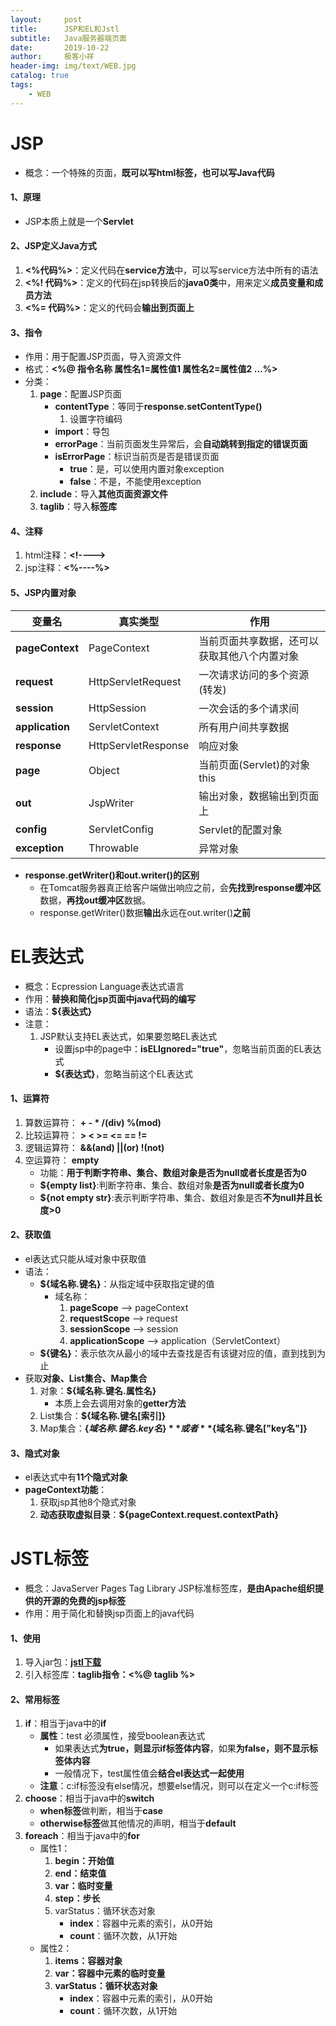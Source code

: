 ```yaml
---
layout:     post                    
title:      JSP和EL和Jstl                    
subtitle:   Java服务器端页面               
date:       2019-10-22               
author:     极客小祥                      
header-img: img/text/WEB.jpg   
catalog: true                        
tags:                                
    - WEB
---
```


# JSP
* 概念：一个特殊的页面，**既可以写html标签，也可以写Java代码**

#### 1、原理
* JSP本质上就是一个**Servlet**

#### 2、JSP定义Java方式
1. **\<%代码%\>**：定义代码在**service方法**中，可以写service方法中所有的语法
2. **\<%! 代码%\>**：定义的代码在jsp转换后的**java0类**中，用来定义**成员变量和成员方法**
3. **\<%= 代码%\>**：定义的代码会**输出到页面上**

#### 3、指令
* 作用：用于配置JSP页面，导入资源文件
* 格式：**\<%@ 指令名称 属性名1=属性值1 属性名2=属性值2 ...%\>**
* 分类：
    1. **page**：配置JSP页面
        * **contentType**：等同于**response.setContentType\(\)**
            1. 设置字符编码
        * **import**：导包
        * **errorPage**：当前页面发生异常后，会**自动跳转到指定的错误页面**
        * **isErrorPage**：标识当前页是否是错误页面
            * **true**：是，可以使用内置对象exception
            * **false**：不是，不能使用exception
    2. **include**：导入**其他页面资源文件**
    3. **taglib**：导入**标签库**

#### 4、注释
1. html注释：**\<\!----\>**
2. jsp注释：**\<%----%\>**

#### 5、JSP内置对象

变量名			|		     真实类型			|			  作用           |
 ---            |             ---               |             ---              |
**pageContext**	|			PageContext			|		当前页面共享数据，还可以获取其他八个内置对象    |
**request**		|			HttpServletRequest	|		一次请求访问的多个资源(转发)                  |
**session**		|			HttpSession			|		一次会话的多个请求间                         |
**application**	|			ServletContext		|		所有用户间共享数据                           |
**response**	|		    HttpServletResponse	|		响应对象                                 |
**page**		|		    Object				|		当前页面(Servlet)的对象  this             |
**out**			|			JspWriter			|		输出对象，数据输出到页面上                    |
**config**		|			ServletConfig		|		Servlet的配置对象                           |
**exception**	|		    Throwable		    |		异常对象                                     |

* **response.getWriter\(\)和out.writer\(\)的区别**
    * 在Tomcat服务器真正给客户端做出响应之前，会**先找到response缓冲区**数据，**再找out缓冲区**数据。
    * response.getWriter\(\)数据**输出**永远在out.writer\(\)**之前**

# EL表达式
* 概念：Ecpression Language表达式语言
* 作用：**替换和简化jsp页面中java代码的编写**
* 语法：**$\{表达式\}**
* 注意：
    1. JSP默认支持EL表达式，如果要忽略EL表达式
        * 设置jsp中的page中：**isELIgnored="true"**，忽略当前页面的EL表达式
        * **\$\{表达式\}**，忽略当前这个EL表达式

#### 1、运算符
1. 算数运算符： **+ - * /\(div\) %\(mod\)**
2. 比较运算符： **> < >= <= == !=**
3. 逻辑运算符： **&&\(and\) \|\|\(or\) !\(not\)**
4. 空运算符： **empty**
    * 功能：**用于判断字符串、集合、数组对象是否为null或者长度是否为0**
    * **$\{empty list\}**:判断字符串、集合、数组对象**是否为null或者长度为0**
    * **$\{not empty str\}**:表示判断字符串、集合、数组对象是否**不为null并且长度>0**

#### 2、获取值
* el表达式只能从域对象中获取值
* 语法：
    * **$\{域名称.键名\}**：从指定域中获取指定键的值
        * 域名称：
            1. **pageScope**		-->    pageContext
            2. **requestScope** 	-->    request
            3. **sessionScope** 	-->    session
            4. **applicationScope** -->    application（ServletContext）
    * **$\{键名\}**：表示依次从最小的域中去查找是否有该键对应的值，直到找到为止
* 获取**对象、List集合、Map集合**
    1. 对象：**$\{域名称.键名.属性名\}**
        * 本质上会去调用对象的**getter方法**
    2. List集合：**$\{域名称.键名\[索引\]\}**
    3. Map集合：**$\{域名称.键名.key名\}**或者**$\{域名称.键名\["key名"\]\}**

#### 3、隐式对象
* el表达式中有**11个隐式对象**
* **pageContext功能**：
    1. 获取jsp其他8个隐式对象
    2. **动态获取虚拟目录**：**$\{pageContext.request.contextPath\}**

# JSTL标签
* 概念：JavaServer Pages Tag Library JSP标准标签库，**是由Apache组织提供的开源的免费的jsp标签**
* 作用：用于简化和替换jsp页面上的java代码

#### 1、使用
1. 导入jar包：**[jstl下载](https://mvnrepository.com/artifact/javax.servlet.jsp.jstl/jstl/1.2)**
2. 引入标签库：**taglib指令：\<%@ taglib %\>**

#### 2、常用标签
1. **if**：相当于java中的**if**
    * **属性**：test 必须属性，接受boolean表达式
        * 如果表达式**为true，则显示if标签体内容**，如果**为false，则不显示标签体内容**
        * 一般情况下，test属性值会**结合el表达式一起使用**
    * **注意**：c:if标签没有else情况，想要else情况，则可以在定义一个c:if标签
2. **choose**：相当于java中的**switch**
    * **when标签**做判断，相当于**case**
    * **otherwise标签**做其他情况的声明，相当于**default**
3. **foreach**：相当于java中的**for**
    * 属性1：
        1. **begin：开始值**
        2. **end：结束值**
        3. **var：临时变量**
        4. **step：步长**
        5. varStatus：循环状态对象
            * **index**：容器中元素的索引，从0开始
            * **count**：循环次数，从1开始
    * 属性2：
        1. **items：容器对象**
        2. **var：容器中元素的临时变量**
        3. **varStatus：循环状态对象**
            * **index**：容器中元素的索引，从0开始
            * **count**：循环次数，从1开始